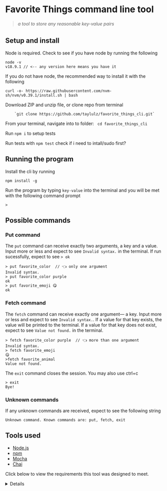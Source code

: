 # Favorite Things command line tool
> ###### a tool to store any reasonable key-value pairs

## Setup and install
Node is required. Check to see if you have node by running the following
```
node -v
v18.9.1 // <-- any version here means you have it
```
If you do not have node, the recommended way to install it with the following 
```
curl -o- https://raw.githubusercontent.com/nvm-sh/nvm/v0.39.1/install.sh | bash
```


Download ZIP and unzip file, or clone repo from terminal

        `git clone https://github.com/taylulz/favorite_things_cli.git`

From your terminal, navigate into to folder: ` cd favorite_things_cli`

Run `npm i` to setup tests

Run tests with `npm test` check if i need to intall/sudo first?

## Running the program
Install the cli by running
```
npm install -g
```
Run the program by typing `key-value` into the terminal and you will be met with the following command prompt
```
>
```
## Possible commands
### **Put command**
The `put` command can receive exactly two arguments, a key and a value. Input more or less and expect to see `Invalid syntax.` in the terminal. If run sucessfully, expect to see `> ok`
          
```
> put favorite_color  // 👈 only one argument
Invalid syntax.
> put favorite_color purple
ok
> put favorite_emoji 😋
ok
```
### **Fetch command**
The `fetch` command can receive exactly one argument— a key. Input more or less and expect to see `Invalid syntax.`. If a value for that key exists, the value will be printed to the terminal. If a value for that key does not exist, expect to see `Value not found.` in the terminal.
```
> fetch favorite_color purple  // 👈 more than one argument
Invalid syntax.
> fetch favorite_emoji
😋
>fetch favorite_animal
Value not found.
```
The `exit` command closes the session. You may also use ctrl+c
```
> exit
Bye!
```
### **Unknown commands**
If any unknown commands are received, expect to see the following string
```
Unknown command. Known commands are: put, fetch, exit
```


## Tools used
- [Node.js](https://nodejs.org/en/)
- [npm](https://docs.npmjs.com/about-npm)
- [Mocha](https://mochajs.org/)
- [Chai](https://www.chaijs.com/)

Click below to view the requirements this tool was designed to meet.
<details>
Create a command line tool for storing and fetching key-value string pairs. 

The tool must be able to be run from the command line by
typing "key-value". 

Running the tool must open an interactive session that accepts
put, fetch, and exit commands. When ready to accept a command, it must output the string
"> " as a command prompt.

put command should accept a key and a value, for example, "put favorite_color
purple". If the key already exists, the old value should be replaced. If successful, the command should output the string
"ok".

fetch command should just accept a key, for example, fetch favorite_color. If a value with that key has been entered, it should output that value ("purple"). If no value has
been entered for that key, it should output the string "Value not found."

The exit command should output the string "Bye!" and exit the program.

If any other command is entered, it should output the string "Unknown command. Known commands are: put, fetch, exit".

If a command has the wrong number of arguments or is otherwise malformed, it should output
the string "Invalid syntax."


your program should accept any
reasonable strings as names and values.
$ key-value
> put favorite_color purple
ok
> put favorite_flavor strawberry
ok
> fetch favorite_color
purple

> fetch favorite_animal
value not found
> exit
Bye!
</details>
